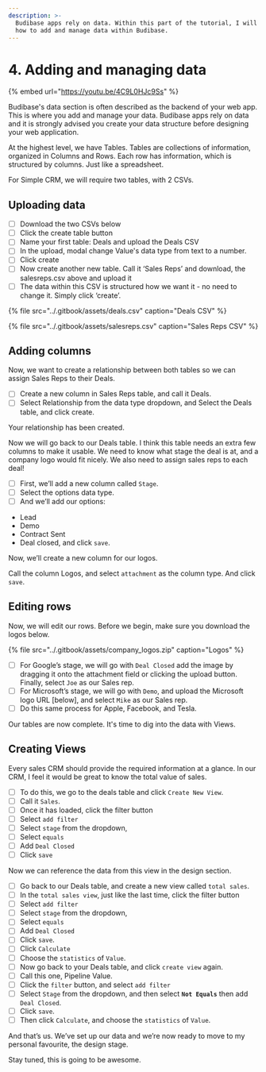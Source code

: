 ```yaml
---
description: >-
  Budibase apps rely on data. Within this part of the tutorial, I will show you
  how to add and manage data within Budibase.
---
```


# 4. Adding and managing data

{% embed url="https://youtu.be/4C9L0HJc9Ss" %}



Budibase's data section is often described as the backend of your web app. This is where you add and manage your data. Budibase apps rely on data and it is strongly advised you create your data structure before designing your web application. 

At the highest level, we have Tables. Tables are collections of information, organized in Columns and Rows. Each row has information, which is structured by columns. Just like a spreadsheet.

For Simple CRM, we will require two tables, with 2 CSVs. 

## Uploading data

* [ ] Download the two CSVs below
* [ ] Click the create table button
* [ ] Name your first table: Deals and upload the Deals CSV
* [ ] In the upload, modal change  Value's data type from text to a number.
* [ ] Click create
* [ ] Now create another new table. Call it ‘Sales Reps’ and download, the salesreps.csv above and upload it
* [ ] The data within this CSV is structured how we want it - no need to change it. Simply click ‘create’.

{% file src="../.gitbook/assets/deals.csv" caption="Deals CSV" %}

{% file src="../.gitbook/assets/salesreps.csv" caption="Sales Reps CSV" %}

## Adding columns

Now, we want to create a relationship between both tables so we can assign Sales Reps to their Deals. 

* [ ] Create a new column in Sales Reps table, and call it Deals. 
* [ ] Select Relationship from the data type dropdown, and Select the Deals table, and click create.

Your relationship has been created. 

Now we will go back to our Deals table. I think this table needs an extra few columns to make it usable. We need to know what stage the deal is at, and a company logo would fit nicely. We also need to assign sales reps to each deal!

* [ ] First, we’ll add a new column called `Stage`. 
* [ ] Select the options data type. 
* [ ] And we’ll add our options:
* Lead
* Demo
* Contract Sent
* Deal closed, and click `save`.

Now, we’ll create a new column for our logos.

Call the column Logos, and select `attachment` as the column type.  And click `save`.

## Editing rows

Now, we will edit our rows. Before we begin, make sure you download the logos below.

{% file src="../.gitbook/assets/company\_logos.zip" caption="Logos" %}

* [ ] For Google’s stage, we will go with `Deal Closed` add the image by dragging it onto the attachment field or clicking the upload button. Finally, select `Joe` as our Sales rep.
* [ ] For Microsoft’s stage, we will go with `Demo`, and upload the Microsoft logo URL \[below\], and select `Mike` as our Sales rep.
* [ ] Do this same process for Apple, Facebook, and Tesla.

Our tables are now complete. It's time to dig into the data with Views.

## Creating Views

Every sales CRM should provide the required information at a glance. In our CRM, I feel it would be great to know the total value of sales.

* [ ] To do this, we go to the deals table and click `Create New View`.
* [ ] Call it `Sales`.
* [ ] Once it has loaded, click the filter button
* [ ] Select `add filter`
* [ ] Select `stage` from the dropdown, 
* [ ] Select `equals` 
* [ ] Add `Deal Closed`
* [ ] Click `save`

Now we can reference the data from this view in the design section.

* [ ] Go back to our Deals table, and create a new view called `total sales`. 
* [ ] In the `total sales view`, just like the last time, click the filter button
* [ ] Select `add filter`
* [ ] Select `stage` from the dropdown, 
* [ ] Select `equals` 
* [ ] Add `Deal Closed`
* [ ] Click `save`.
* [ ] Click `Calculate`
* [ ] Choose the `statistics` of `Value`. 
* [ ] Now go back to your Deals table, and click `create view` again. 
* [ ] Call this one, Pipeline Value.
* [ ] Click the `filter` button, and select `add filter` 
* [ ] Select `Stage` from the dropdown, and then select **`Not Equals`** then add `Deal Closed`. 
* [ ] Click `save`.
* [ ] Then click `Calculate`, and choose the `statistics` of `Value`.

And that’s us. We’ve set up our data and we’re now ready to move to my personal favourite, the design stage. 

Stay tuned, this is going to be awesome.  
  
  


